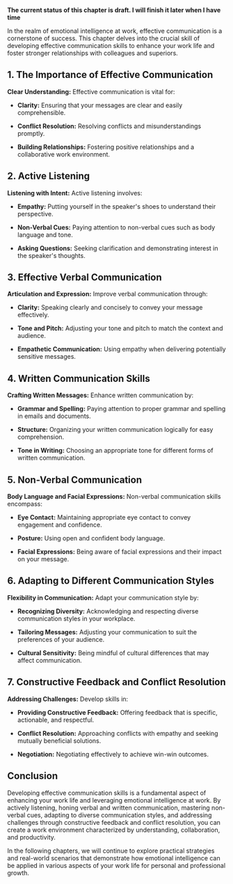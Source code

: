 **The current status of this chapter is draft. I will finish it later when I have time**

In the realm of emotional intelligence at work, effective communication is a cornerstone of success. This chapter delves into the crucial skill of developing effective communication skills to enhance your work life and foster stronger relationships with colleagues and superiors.

**1. The Importance of Effective Communication**
------------------------------------------------

**Clear Understanding:** Effective communication is vital for:

* **Clarity:** Ensuring that your messages are clear and easily comprehensible.

* **Conflict Resolution:** Resolving conflicts and misunderstandings promptly.

* **Building Relationships:** Fostering positive relationships and a collaborative work environment.

**2. Active Listening**
-----------------------

**Listening with Intent:** Active listening involves:

* **Empathy:** Putting yourself in the speaker's shoes to understand their perspective.

* **Non-Verbal Cues:** Paying attention to non-verbal cues such as body language and tone.

* **Asking Questions:** Seeking clarification and demonstrating interest in the speaker's thoughts.

**3. Effective Verbal Communication**
-------------------------------------

**Articulation and Expression:** Improve verbal communication through:

* **Clarity:** Speaking clearly and concisely to convey your message effectively.

* **Tone and Pitch:** Adjusting your tone and pitch to match the context and audience.

* **Empathetic Communication:** Using empathy when delivering potentially sensitive messages.

**4. Written Communication Skills**
-----------------------------------

**Crafting Written Messages:** Enhance written communication by:

* **Grammar and Spelling:** Paying attention to proper grammar and spelling in emails and documents.

* **Structure:** Organizing your written communication logically for easy comprehension.

* **Tone in Writing:** Choosing an appropriate tone for different forms of written communication.

**5. Non-Verbal Communication**
-------------------------------

**Body Language and Facial Expressions:** Non-verbal communication skills encompass:

* **Eye Contact:** Maintaining appropriate eye contact to convey engagement and confidence.

* **Posture:** Using open and confident body language.

* **Facial Expressions:** Being aware of facial expressions and their impact on your message.

**6. Adapting to Different Communication Styles**
-------------------------------------------------

**Flexibility in Communication:** Adapt your communication style by:

* **Recognizing Diversity:** Acknowledging and respecting diverse communication styles in your workplace.

* **Tailoring Messages:** Adjusting your communication to suit the preferences of your audience.

* **Cultural Sensitivity:** Being mindful of cultural differences that may affect communication.

**7. Constructive Feedback and Conflict Resolution**
----------------------------------------------------

**Addressing Challenges:** Develop skills in:

* **Providing Constructive Feedback:** Offering feedback that is specific, actionable, and respectful.

* **Conflict Resolution:** Approaching conflicts with empathy and seeking mutually beneficial solutions.

* **Negotiation:** Negotiating effectively to achieve win-win outcomes.

**Conclusion**
--------------

Developing effective communication skills is a fundamental aspect of enhancing your work life and leveraging emotional intelligence at work. By actively listening, honing verbal and written communication, mastering non-verbal cues, adapting to diverse communication styles, and addressing challenges through constructive feedback and conflict resolution, you can create a work environment characterized by understanding, collaboration, and productivity.

In the following chapters, we will continue to explore practical strategies and real-world scenarios that demonstrate how emotional intelligence can be applied in various aspects of your work life for personal and professional growth.
